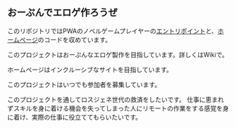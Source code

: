おーぷんでエロゲ作ろうぜ
---
このリポジトリではPWAのノベルゲームプレイヤーの[エントリポイント](https://open-novel.github.io/)と、[ホームページ](https://open-novel.github.io/source/)のコードを収めています。

このプロジェクトはおーぷんなエロゲ製作を目指しています。詳しくはWikiで。

ホームページはインクルーシブなサイトを目指しています。

このプロジェクトはいつでも参加者を募集しています。

このプロジェクトを通してロスジェネ世代の救済をしたいです。
仕事に恵まれずスキルを身に着ける機会を失ってしまった人にリモートの作業をする感覚を身に着け、実際の仕事に役立ててもらいたいです。
